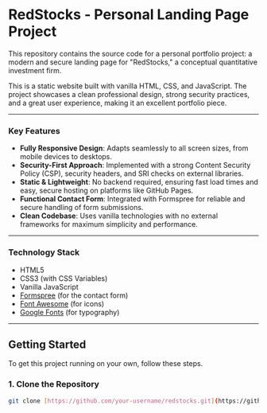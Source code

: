 # RedStocks - Personal Landing Page Project

This repository contains the source code for a personal portfolio project: a modern and secure landing page for "RedStocks," a conceptual quantitative investment firm.

This is a static website built with vanilla HTML, CSS, and JavaScript. The project showcases a clean professional design, strong security practices, and a great user experience, making it an excellent portfolio piece.

---

### Key Features

* **Fully Responsive Design**: Adapts seamlessly to all screen sizes, from mobile devices to desktops.
* **Security-First Approach**: Implemented with a strong Content Security Policy (CSP), security headers, and SRI checks on external libraries.
* **Static & Lightweight**: No backend required, ensuring fast load times and easy, secure hosting on platforms like GitHub Pages.
* **Functional Contact Form**: Integrated with Formspree for reliable and secure handling of form submissions.
* **Clean Codebase**: Uses vanilla technologies with no external frameworks for maximum simplicity and performance.

---

### Technology Stack

* HTML5
* CSS3 (with CSS Variables)
* Vanilla JavaScript
* [Formspree](https://formspree.io/) (for the contact form)
* [Font Awesome](https://fontawesome.com/) (for icons)
* [Google Fonts](https://fonts.google.com/) (for typography)

---

## Getting Started

To get this project running on your own, follow these steps.

### 1. Clone the Repository
```sh
git clone [https://github.com/your-username/redstocks.git](https://github.com/your-username/redstocks.git)
